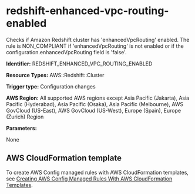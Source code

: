 # redshift\-enhanced\-vpc\-routing\-enabled<a name="redshift-enhanced-vpc-routing-enabled"></a>

Checks if Amazon Redshift cluster has 'enhancedVpcRouting' enabled\. The rule is NON\_COMPLIANT if 'enhancedVpcRouting' is not enabled or if the configuration\.enhancedVpcRouting field is 'false'\. 

**Identifier:** REDSHIFT\_ENHANCED\_VPC\_ROUTING\_ENABLED

**Resource Types:** AWS::Redshift::Cluster

**Trigger type:** Configuration changes

**AWS Region:** All supported AWS regions except Asia Pacific \(Jakarta\), Asia Pacific \(Hyderabad\), Asia Pacific \(Osaka\), Asia Pacific \(Melbourne\), AWS GovCloud \(US\-East\), AWS GovCloud \(US\-West\), Europe \(Spain\), Europe \(Zurich\) Region

**Parameters:**

None  

## AWS CloudFormation template<a name="w2aac12c33c15b9d471c17"></a>

To create AWS Config managed rules with AWS CloudFormation templates, see [Creating AWS Config Managed Rules With AWS CloudFormation Templates](aws-config-managed-rules-cloudformation-templates.md)\.